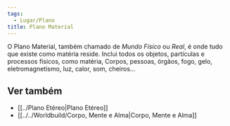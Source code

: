 ```yaml
---
tags:
  - Lugar/Plano
title: Plano Material
---
```

O Plano Material, também chamado de _Mundo Físico_ ou _Real_, é onde tudo que existe como matéria reside. Inclui todos os objetos, partículas e processos físicos, como matéria, Corpos, pessoas, órgãos, fogo, gelo, eletromagnetismo, luz, calor, som, cheiros...

## Ver também

- [[../Plano Etéreo|Plano Etéreo]]
- [[../../Worldbuild/Corpo, Mente e Alma|Corpo, Mente e Alma]]
